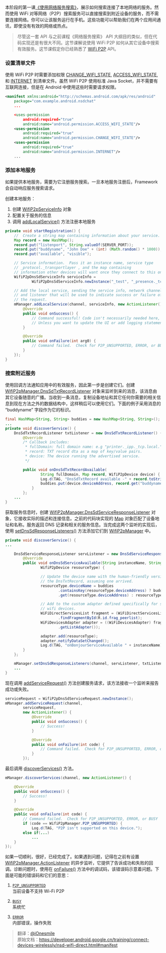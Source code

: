 本阶段的第一课[《使用网络服务搜索》](https://developer.android.google.cn/training/connect-devices-wirelessly/nsd.html)，展示如何搜索连接了本地网络的服务。然而使用 WiFi 对等网络（P2P）搜索服务可以直接搜索到附近设备的服务，而不需要连接网络。你可以让该服务运行在手机。这些功能可以帮助我们在两个应用间通讯，即使没有有效的网络或热点。

> 尽管这一套 API 与之前课程《网络服务搜索》 API 大纲目的类似，但在代码实现还是有很大不同。这节课解说使用 WiFi P2P 如何从其它设备中搜索有效服务。这节课假定你已经熟悉了 [WiFi P2P](https://developer.android.google.cn/guide/topics/connectivity/wifip2p.html) API。


### 设置清单文件

使用 WiFi P2P 时需要添加权限 [CHANGE_WIFI_STATE](https://developer.android.google.cn/reference/android/Manifest.permission.html#CHANGE_WIFI_STATE), [ACCESS_WIFI_STATE](https://developer.android.google.cn/reference/android/Manifest.permission.html#ACCESS_WIFI_STATE), 和 [INTERNET](https://developer.android.google.cn/reference/android/Manifest.permission.html#INTERNET) 到清单文件。虽然 WiFi P2P 使用标准 Java Socket，并不需要有互联网连接，但是在 Android 中使用这些时需要请求权限。

```xml
<manifest xmlns:android="http://schemas.android.com/apk/res/android"
    package="com.example.android.nsdchat"
    ...

    <uses-permission
        android:required="true"
        android:name="android.permission.ACCESS_WIFI_STATE"/>
    <uses-permission
        android:required="true"
        android:name="android.permission.CHANGE_WIFI_STATE"/>
    <uses-permission
        android:required="true"
        android:name="android.permission.INTERNET"/>
    ...
```


### 添加本地服务

如果提供本地服务，需要为它注册服务搜索。一旦本地服务注册后，Framework 会自动响应服务搜索请求。

创建本地服务：

1. 创建 [WifiP2pServiceInfo](https://developer.android.google.cn/reference/android/net/wifi/p2p/nsd/WifiP2pServiceInfo.html) 对象
2. 配置关于服务的信息
3. 调用 [addLocalService()](https://developer.android.google.cn/reference/android/net/wifi/p2p/WifiP2pManager.html#addLocalService(android.net.wifi.p2p.WifiP2pManager.Channel,android.net.wifi.p2p.nsd.WifiP2pServiceInfo,android.net.wifi.p2p.WifiP2pManager.ActionListener)) 方法注册本地服务

```java
private void startRegistration() {
    //  Create a string map containing information about your service.
    Map record = new HashMap();
    record.put("listenport", String.valueOf(SERVER_PORT));
    record.put("buddyname", "John Doe" + (int) (Math.random() * 1000));
    record.put("available", "visible");

    // Service information.  Pass it an instance name, service type
    // _protocol._transportlayer , and the map containing
    // information other devices will want once they connect to this one.
    WifiP2pDnsSdServiceInfo serviceInfo =
            WifiP2pDnsSdServiceInfo.newInstance("_test", "_presence._tcp", record);

    // Add the local service, sending the service info, network channel,
    // and listener that will be used to indicate success or failure of
    // the request.
    mManager.addLocalService(channel, serviceInfo, new ActionListener() {
        @Override
        public void onSuccess() {
            // Command successful! Code isn't necessarily needed here,
            // Unless you want to update the UI or add logging statements.
        }

        @Override
        public void onFailure(int arg0) {
            // Command failed.  Check for P2P_UNSUPPORTED, ERROR, or BUSY
        }
    });
}
```

### 搜索附近服务

使用回调方法通知应用中的有效服务，因此第一步是创建它们。创建 [WifiP2pManager.DnsSdTxtRecordListener](https://developer.android.google.cn/reference/android/net/wifi/p2p/WifiP2pManager.DnsSdTxtRecordListener.html) 对象来监听到来的消息，该消息由其它设备随意的广播。当收到一条消息，复制设备地址和其它任何你需要的相关信息到现在方法之外的数据结构中，这样稍后可以使用它们。下面的例子采用消息的 “buddyname” 字段作为它的标识。

```java
final HashMap<String, String> buddies = new HashMap<String, String>();
...
private void discoverService() {
    DnsSdTxtRecordListener txtListener = new DnsSdTxtRecordListener() {
        @Override
        /* Callback includes:
         * fullDomain: full domain name: e.g "printer._ipp._tcp.local."
         * record: TXT record dta as a map of key/value pairs.
         * device: The device running the advertised service.
         */

        public void onDnsSdTxtRecordAvailable(
                String fullDomain, Map record, WifiP2pDevice device) {
                Log.d(TAG, "DnsSdTxtRecord available -" + record.toString());
                buddies.put(device.deviceAddress, record.get("buddyname"));
            }
        };
    ...
}
```

获取服务信息时，创建 [WifiP2pManager.DnsSdServiceResponseListener](https://developer.android.google.cn/reference/android/net/wifi/p2p/WifiP2pManager.DnsSdServiceResponseListener.html) 对象，它接收实际的描述和连接信息。之前的代码块实现的 [Map](https://developer.android.google.cn/reference/java/util/Map.html) 对象匹配了设备地址和名称。服务返回 DNS 记录和相关的服务信息。当完成这两个监听的实现后，使用 [setDnsSdResponseListeners()](https://developer.android.google.cn/reference/android/net/wifi/p2p/WifiP2pManager.html#setDnsSdResponseListeners(android.net.wifi.p2p.WifiP2pManager.Channel,android.net.wifi.p2p.WifiP2pManager.DnsSdServiceResponseListener,android.net.wifi.p2p.WifiP2pManager.DnsSdTxtRecordListener)) 方法添加它们到 [WifiP2pManager](https://developer.android.google.cn/reference/android/net/wifi/p2p/WifiP2pManager.html) 中。

```java
private void discoverService() {
...

    DnsSdServiceResponseListener servListener = new DnsSdServiceResponseListener() {
        @Override
        public void onDnsSdServiceAvailable(String instanceName, String registrationType,
                WifiP2pDevice resourceType) {

                // Update the device name with the human-friendly version from
                // the DnsTxtRecord, assuming one arrived.
                resourceType.deviceName = buddies
                        .containsKey(resourceType.deviceAddress) ? buddies
                        .get(resourceType.deviceAddress) : resourceType.deviceName;

                // Add to the custom adapter defined specifically for showing
                // wifi devices.
                WiFiDirectServicesList fragment = (WiFiDirectServicesList) getFragmentManager()
                        .findFragmentById(R.id.frag_peerlist);
                WiFiDevicesAdapter adapter = ((WiFiDevicesAdapter) fragment
                        .getListAdapter());

                adapter.add(resourceType);
                adapter.notifyDataSetChanged();
                Log.d(TAG, "onBonjourServiceAvailable " + instanceName);
        }
    };

    mManager.setDnsSdResponseListeners(channel, servListener, txtListener);
    ...
}
```


现在调用 [addServiceRequest()](https://developer.android.google.cn/reference/android/net/wifi/p2p/WifiP2pManager.html#addServiceRequest(android.net.wifi.p2p.WifiP2pManager.Channel,android.net.wifi.p2p.nsd.WifiP2pServiceRequest,android.net.wifi.p2p.WifiP2pManager.ActionListener)) 方法创建服务请求，该方法接收一个监听来报告成功或失败。

```java
serviceRequest = WifiP2pDnsSdServiceRequest.newInstance();
mManager.addServiceRequest(channel,
        serviceRequest,
        new ActionListener() {
            @Override
            public void onSuccess() {
                // Success!
            }

            @Override
            public void onFailure(int code) {
                // Command failed.  Check for P2P_UNSUPPORTED, ERROR, or BUSY
            }
        });
```

最后调用 [discoverServices()](https://developer.android.google.cn/reference/android/net/wifi/p2p/WifiP2pManager.html#discoverServices(android.net.wifi.p2p.WifiP2pManager.Channel,android.net.wifi.p2p.WifiP2pManager.ActionListener)) 方法。

```java
mManager.discoverServices(channel, new ActionListener() {

    @Override
    public void onSuccess() {
        // Success!
    }

    @Override
    public void onFailure(int code) {
        // Command failed.  Check for P2P_UNSUPPORTED, ERROR, or BUSY
        if (code == WifiP2pManager.P2P_UNSUPPORTED) {
            Log.d(TAG, "P2P isn't supported on this device.");
        else if(...)
            ...
    }
});
```

如果一切顺利，很好，已经完成了。如果遇到问题，记得在之前有设置 [WifiP2pManager.ActionListener](https://developer.android.google.cn/reference/android/net/wifi/p2p/WifiP2pManager.ActionListener.html) 的异步监听，它提供了告诉成功和失败的回调。诊断问题时，使用在 [onFailure()](https://developer.android.google.cn/reference/android/net/wifi/p2p/WifiP2pManager.ActionListener.html#onFailure(int)) 方法中的调试码，该错误码示意着问题。下面是可能的错误码和它们的意思：

1. [`P2P_UNSUPPORTED`](https://developer.android.google.cn/reference/android/net/wifi/p2p/WifiP2pManager.html#P2P_UNSUPPORTED)   
	当前设备不支持 Wi-Fi P2P

2. [`BUSY`](https://developer.android.google.cn/reference/android/net/wifi/p2p/WifiP2pManager.html#BUSY)   
	系统忙

3. [`ERROR`](https://developer.android.google.cn/reference/android/net/wifi/p2p/WifiP2pManager.html#ERROR)   
	内部错误，操作失败



>翻译：[@iOnesmile](https://github.com/iOnesmile)       
原始文档：<https://developer.android.google.cn/training/connect-devices-wirelessly/nsd-wifi-direct.html#manifest>
